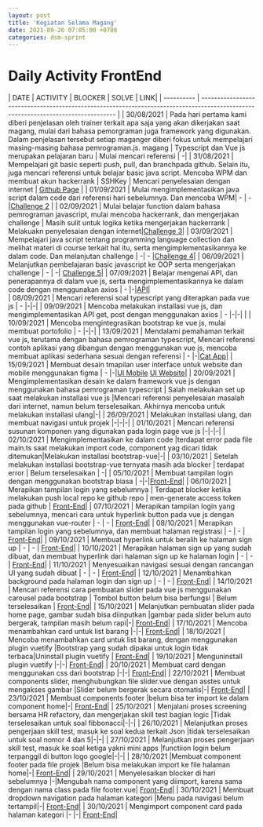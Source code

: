 ```yaml
---
layout: post
title: 'Kegiatan Selama Magang'
date: 2021-09-26 07:05:00 +0700
categories: dsm-sprint
---
```


# Daily Activity FrontEnd

| DATE       | ACTIVITY                                                                                                                          | BLOCKER                                                             | SOLVE | LINK|
| ---------- | --------------------------------------------------------------------------------------------------------------------------------- | 
| 30/08/2021 | Pada hari pertama kami diberi penjelasan oleh trainer terkait apa saja yang akan dikerjakan saat magang, mulai dari bahasa pemorgraman juga framework yang digunakan. Dalam penjelasan tersebut setiap maganger diberi fokus untuk mempelajari masing-masing bahasa pemrograman.js.       magang                                                                                                                   | Typescript dan Vue js merupakan pelajaran baru                                                                 | Mulai mencari referensi | -|
| 31/08/2021 | Mempelajari git basic seperti push, pull, dan branchpada github. Selain itu, juga mencari referensi untuk belajar basic java script. Mencoba WPM dan membuat akun hackerrank                                                                                                                                 | SSHKey | Mencari penyelesaian dengan internet | <a href="https://ditarossi.github.io/ ">Github Page</a> |
| 01/09/2021 | Mulai mengimplementasikan java script dalam code dari referensi hari sebelumnya. Dan mencoba WPM| -                             | -|<a href="https://github.com/ditarossi/challenge_day-two">Challenge 2</a> |
| 02/09/2021 | Mulai belajar function dalam bahasa pemrograman javascript, mulai mencoba hackerrank, dan mengerjakan challenge                | Masih sulit untuk logika ketika mengerjakan hackerrank           | Melakuakn penyelesaian dengan internet|<a href="https://github.com/ditarossi/challenge_day-three">Challenge 3</a>|
| 03/09/2021 | Mempelajari java script tentang programming language collection dan melihat materi di course terkait hal itu, serta mengimplementasikannya ke dalam code. Dan melanjutan challenge                            | -| -                                                 |<a href="https://github.com/ditarossi/challenge_day-four">Challenge 4</a>|
| 06/09/2021 | Melanjutkan pembelajaran basic javascript ke OOP serta mengerjakan challenge | -                                                                   | -| <a href="https://github.com/ditarossi/challenge_day-five">Challenge 5</a>|
| 07/09/2021 | Belajar mengenai API, dan penerapannya di dalam vue js, serta mengimplementasikannya ke dalam code dengan menggunakan axios | - |-|<a href="https://github.com/ditarossi/api-vue">API</a>|                                                                           
| 08/09/2021 | Mencari referensi soal typescript yang diterapkan pada vue js  | -                                                                   |-|-|
| 09/09/2021 | Mencoba melakukan installasi vue js, dan mengimplementasikan API get, post dengan menggunakan axios | -                      |-|-|                                             |
| 10/09/2021 | Mencoba mengintegrasikan bootstrap ke vue js, mulai membuat portofolio  | -                                                                   |-|-|
| 13/09/2021 | Mendalami pemahaman terkait vue js, terutama dengan bahasa pemrograman typescript, Mencari referensi contoh aplikasi yang dibangun dengan menggunakan vue js, mencoba membuat aplikasi sederhana sesuai dengan referensi | -          |-|<a href="https://github.com/ditarossi/cat-app-vue-typexcript">Cat App</a>|
| 15/09/2021 | Membuat desain tmapilan user interface untuk website dan mobile menggunakan figma | -          |-|<a href="https://www.figma.com/file/nhi9P4tYBLu5l8oorslkq1/MobileOnlineStore?node-id=0%3A1">UI Mobile</a> <a href="https://www.figma.com/file/04yaV10B40YQkDY6DgbB8I/OnlineStore">UI Website</a>|
| 20/09/2021 | Mengimplementasikan desain ke dalam framework vue js dengan menggunakan bahasa pemrograman typescript | Salah melakukan set up saat melakukan installasi vue js          |Mencari referensi penyelesaian masalah dari internet, namun belum terselesaikan. Akhirnya mencoba untuk melakukan installasi ulang|-|
| 26/09/2021 | Melakukan installasi ulang, dan membuat navigasi untuk projek |-|-|-|
| 01/10/2021 | Mencari referensi susunan komponen yang digunakan pada login page vue js |-|-|-|
| 02/10/2021 | Mengimplementasikan ke dalam code |terdapat error pada file main.ts saat melakukan import code, component yag dicari tidak ditemukan|Melakukan installasi bootstrap-vue|-|
| 03/10/2021 | Setelah melakukan installasi bootstrap-vue ternyata masih ada blocker | terdapat error | Belum terselesaikan | -|
| 05/10/2021 | Membuat tampilan login dengan menggunakan bootstrap biasa | -|-|<a href="https://github.com/ditarossi/Shoes-FrontEnd">Front-End</a>| 
| 06/10/2021 | Merapikan tampilan login yang sebelumnya | Terdapat blocker ketika melakukan push local repo ke github repo | men-generate access token pada github | <a href="https://github.com/ditarossi/Shoes-FrontEnd">Front-End</a>| 
| 07/10/2021 | Merapikan tampilan login yang sebelumnya, mencari cara untuk hyperlink button pada vue js dengan menggunakan vue-router | - | - | <a href="https://github.com/ditarossi/Shoes-FrontEnd">Front-End</a>| 
| 08/10/2021 | Merapikan tampilan login yang sebelumnya, dan membuat halaman registrasi | - | - | <a href="https://github.com/ditarossi/Shoes-FrontEnd">Front-End</a>|
| 09/10/2021 | Membuat hyperlink untuk beralih ke halaman sign up | - | - | <a href="https://github.com/ditarossi/Shoes-FrontEnd">Front-End</a>|
| 10/10/2021 | Merapikan halaman sign up yang sudah dibuat, dan membuat hyperlink dari halaman sign up ke halaman login | - | - | <a href="https://github.com/ditarossi/Shoes-FrontEnd">Front-End</a>| 
| 11/10/2021 | Menyesuaikan navigasi sesuai dengan rancangan UI yang sudah dibuat | - | - | <a href="https://github.com/ditarossi/Shoes-FrontEnd">Front-End</a>| 
| 12/10/2021 | Menambahkan background pada halaman login dan sign up | - | - | <a href="https://github.com/ditarossi/Shoes-FrontEnd">Front-End</a>|
| 14/10/2021 | Mencari referensi cara pembuatan slider pada vue js menggunakan carousel pada bootstrap | Tombol button belum bisa berfungsi | Belum terselesaikan | <a href="https://github.com/ditarossi/Shoes-FrontEnd">Front-End</a>| 
| 15/10/2021 | Melanjutkan pembuatan slider pada home page, gambar sudah bisa diinputkan |gambar pada slider belum auto bergerak, tampilan masih belum rapi|-| <a href="https://github.com/ditarossi/Shoes-FrontEnd">Front-End</a>| 
| 17/10/2021 | Mencoba menambahkan card untuk list barang |-|-| <a href="https://github.com/ditarossi/Shoes-FrontEnd">Front-End</a>|
| 18/10/2021 | Mencoba menambahkan card untuk list barang, dengan menggunakan plugin vuetify |Bootstrap yang sudah dipakai untuk login tidak terbaca|Uninstall plugin vuetify | <a href="https://github.com/ditarossi/Shoes-FrontEnd">Front-End</a>|
| 19/10/2021 | Menguninstall plugin vuetify |-|-| <a href="https://github.com/ditarossi/Shoes-FrontEnd">Front-End</a>|
| 20/10/2021 | Membuat card dengan menggunakan css dari bootstrap |-|-| <a href="https://github.com/ditarossi/Shoes-FrontEnd">Front-End</a>|
| 22/10/2021 | Membuat components slider, menghubungkan file slider.vue dengan asstes untuk mengakses gambar |Slider belum bergerak secara otomatis|-| <a href="https://github.com/ditarossi/Shoes-FrontEnd">Front-End</a>|
| 23/10/2021 | Membuat components footer |belum bisa ter import ke dalam component home|-| <a href="https://github.com/ditarossi/Shoes-FrontEnd">Front-End</a>|
| 25/10/2021 | Menjalani proses screening bersama HR refactory, dan mengerjakan skill test bagian logic |Tidak terselesaikan untuk soal fibbonacci|-|-|
| 26/10/2021 | Melanjutkan proses pengerjaan skill test, masuk ke soal kedua terkait Json |tidak terselesaikan untuk soal nomor 4 dan 5|-|-|
| 27/10/2021 | Melanjutkan proses pengerjaan skill test, masuk ke soal ketiga yakni mini apps |functiion login belum terpanggil di button logo google|-|-|
| 28/10/2021 |Membuat component footer pada file projek |Belum bisa melakukan import ke file halaman home|-| <a href="https://github.com/ditarossi/Shoes-FrontEnd">Front-End</a>|
| 29/10/2021 | Menyelesaikan blocker di hari sebelumnya |-|Mengubah nama component yang diimport, karena sama dengan nama class pada file footer.vue| <a href="https://github.com/ditarossi/Shoes-FrontEnd">Front-End</a>|
| 30/10/2021 | Membuat dropdown navigation pada halaman kategori |Menu pada navigasi belum tertampil|-| <a href="https://github.com/ditarossi/Shoes-FrontEnd">Front-End</a>|
| 30/10/2021 | Mengimport component card pada halaman kategori |- |-| <a href="https://github.com/ditarossi/Shoes-FrontEnd">Front-End</a>|